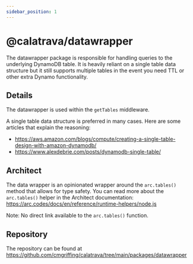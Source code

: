 ```yaml
---
sidebar_position: 1
---
```


# @calatrava/datawrapper

The datawrapper package is responsible for handling queries to the underlying DynamoDB table. It is heavily reliant on a single table data structure but it still supports multiple tables in the event you need TTL or other extra Dynamo functionality.

## Details

The datawrapper is used within the `getTables` middleware.

A single table data structure is preferred in many cases. Here are some articles that explain the reasoning:

- https://aws.amazon.com/blogs/compute/creating-a-single-table-design-with-amazon-dynamodb/
- https://www.alexdebrie.com/posts/dynamodb-single-table/

## Architect

The data wrapper is an opinionated wrapper around the `arc.tables()` method that allows for type safety. You can read more about the `arc.tables()` helper in the Architect documentation: https://arc.codes/docs/en/reference/runtime-helpers/node.js

Note: No direct link available to the `arc.tables()` function.

## Repository

The repository can be found at https://github.com/cmgriffing/calatrava/tree/main/packages/datawrapper
